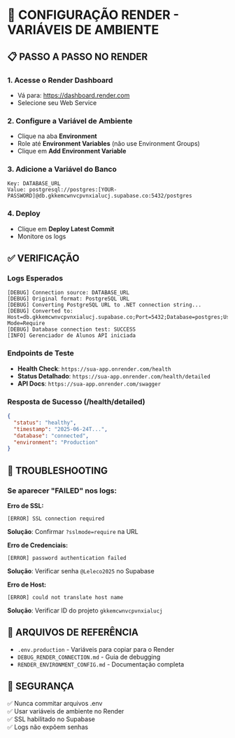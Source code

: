 # 🚀 CONFIGURAÇÃO RENDER - VARIÁVEIS DE AMBIENTE

## 📋 PASSO A PASSO NO RENDER

### 1. Acesse o Render Dashboard

- Vá para: https://dashboard.render.com
- Selecione seu Web Service

### 2. Configure a Variável de Ambiente

- Clique na aba **Environment**
- Role até **Environment Variables** (não use Environment Groups)
- Clique em **Add Environment Variable**

### 3. Adicione a Variável do Banco

```
Key: DATABASE_URL
Value: postgresql://postgres:[YOUR-PASSWORD]@db.gkkemcwnvcpvnxialucj.supabase.co:5432/postgres
```

### 4. Deploy

- Clique em **Deploy Latest Commit**
- Monitore os logs

## ✅ VERIFICAÇÃO

### Logs Esperados

```
[DEBUG] Connection source: DATABASE_URL
[DEBUG] Original format: PostgreSQL URL
[DEBUG] Converting PostgreSQL URL to .NET connection string...
[DEBUG] Converted to: Host=db.gkkemcwnvcpvnxialucj.supabase.co;Port=5432;Database=postgres;Username=postgres;Password=***;SSL Mode=Require
[DEBUG] Database connection test: SUCCESS
[INFO] Gerenciador de Alunos API iniciada
```

### Endpoints de Teste

- **Health Check**: `https://sua-app.onrender.com/health`
- **Status Detalhado**: `https://sua-app.onrender.com/health/detailed`
- **API Docs**: `https://sua-app.onrender.com/swagger`

### Resposta de Sucesso (/health/detailed)

```json
{
  "status": "healthy",
  "timestamp": "2025-06-24T...",
  "database": "connected",
  "environment": "Production"
}
```

## 🚨 TROUBLESHOOTING

### Se aparecer "FAILED" nos logs:

**Erro de SSL:**

```
[ERROR] SSL connection required
```

**Solução**: Confirmar `?sslmode=require` na URL

**Erro de Credenciais:**

```
[ERROR] password authentication failed
```

**Solução**: Verificar senha `@Leleco2025` no Supabase

**Erro de Host:**

```
[ERROR] could not translate host name
```

**Solução**: Verificar ID do projeto `gkkemcwnvcpvnxialucj`

## 📁 ARQUIVOS DE REFERÊNCIA

- `.env.production` - Variáveis para copiar para o Render
- `DEBUG_RENDER_CONNECTION.md` - Guia de debugging
- `RENDER_ENVIRONMENT_CONFIG.md` - Documentação completa

## 🔐 SEGURANÇA

✅ Nunca commitar arquivos .env  
✅ Usar variáveis de ambiente no Render  
✅ SSL habilitado no Supabase  
✅ Logs não expõem senhas
